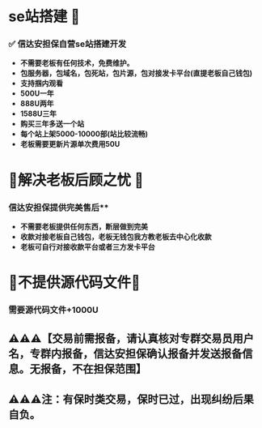# se站搭建 📖

### ✅ **信达安担保自营se站搭建开发**
- **不需要老板有任何技术，免费维护。**
- **包服务器，包域名，包死站，包片源，包对接发卡平台(直提老板自己钱包)**
- **支持掴内观看**
- **500U一年**
- **888U两年**
- **1588U三年**
- **购买三年多送一个站**
- **每个站上架5000-10000部(站比较流畅)**
- **老板需要更新片源单次费用50U**


# 📜解决老板后顾之忧 📖

### 信达安担保提供完美售后**
- **不需要老板提供任何东西，断层做到完美**
- **收款对接老板自己钱包，老板无钱包我方教老板去中心化收款**
- **老板可自行对接收款平台或者三方发卡平台**


# 🤝不提供源代码文件📖

###  **需要源代码文件+1000U**



## ⚠️⚠️⚠️【交易前需报备，请认真核对专群交易员用户名，专群内报备，信达安担保确认报备并发送报备信息。无报备，不在担保范围】

## ⚠️⚠️⚠️注：有保时类交易，保时已过，出现纠纷后果自负。
